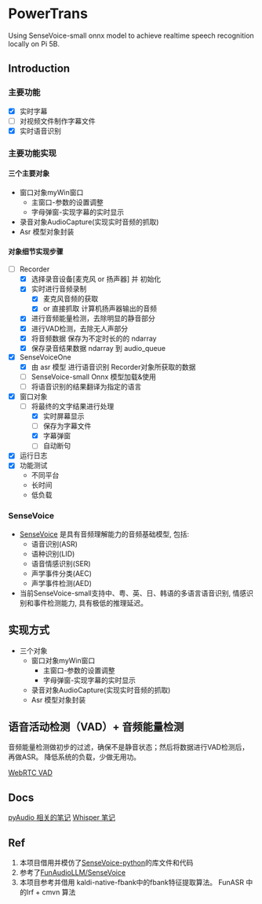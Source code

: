 # PowerTrans

Using SenseVoice-small onnx model to achieve realtime speech recognition locally on Pi 5B.

## Introduction

### 主要功能

- [x] 实时字幕
- [ ] 对视频文件制作字幕文件
- [x] 实时语音识别

### 主要功能实现

#### 三个主要对象

- 窗口对象myWin窗口
  - 主窗口-参数的设置调整
  - 字母弹窗-实现字幕的实时显示
- 录音对象AudioCapture(实现实时音频的抓取)
- Asr 模型对象封装

#### 对象细节实现步骤

- [ ] Recorder
  - [x] 选择录音设备[麦克风 or 扬声器] 并 初始化
  - [x] 实时进行音频录制
    - [x] 麦克风音频的获取
    - [x] or 直接抓取 计算机扬声器输出的音频
  - [x] 进行音频能量检测，去除明显的静音部分
  - [x] 进行VAD检测，去除无人声部分
  - [x] 将音频数据 保存为不定时长的的 ndarray
  - [x] 保存录音结果数据 ndarray 到 audio_queue
- [x] SenseVoiceOne
  - [x] 由 asr 模型 进行语音识别 Recorder对象所获取的数据
  - [ ] SenseVoice-small Onnx 模型加载&使用
  - [ ] 将语音识别的结果翻译为指定的语言
- [x] 窗口对象
  - [ ] 将最终的文字结果进行处理
    - [x] 实时屏幕显示
    - [ ] 保存为字幕文件
    - [x] 字幕弹窗
    - [ ] 自动断句
- [x] 运行日志
- [x] 功能测试
  - 不同平台
  - 长时间
  - 低负载

### SenseVoice

- [SenseVoice](https://github.com/FunAudioLLM/SenseVoice) 是具有音频理解能力的音频基础模型, 包括:
  - 语音识别(ASR)
  - 语种识别(LID)
  - 语音情感识别(SER)
  - 声学事件分类(AEC)
  - 声学事件检测(AED)
- 当前SenseVoice-small支持中、粤、英、日、韩语的多语言语音识别, 情感识别和事件检测能力, 具有极低的推理延迟。

## 实现方式

- 三个对象
  - 窗口对象myWin窗口
    - 主窗口-参数的设置调整
    - 字母弹窗-实现字幕的实时显示
  - 录音对象AudioCapture(实现实时音频的抓取)
  - Asr 模型对象封装
  
## 语音活动检测（VAD）+ 音频能量检测

音频能量检测做初步的过滤，确保不是静音状态；然后将数据进行VAD检测后，再做ASR。
降低系统的负载，少做无用功。

[WebRTC VAD](https://github.com/wiseman/py-webrtcvad)

## Docs

[pyAudio 相关的笔记](./docs/pyaudio.md)
[Whisper 笔记](./docs/whisper.md)

## Ref

1. 本项目借用并模仿了[SenseVoice-python](https://github.com/lovemefan/SenseVoice-python)的库文件和代码
2. 参考了[FunAudioLLM/SenseVoice](https://github.com/FunAudioLLM/SenseVoice)
3. 本项目参考并借用 kaldi-native-fbank中的fbank特征提取算法。 FunASR 中的lrf + cmvn 算法
